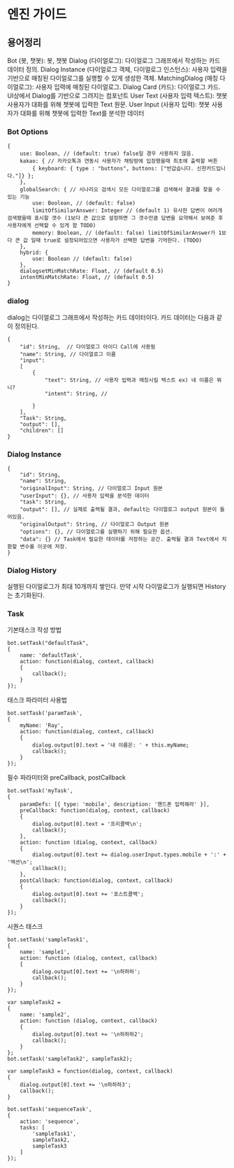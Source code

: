# 엔진 가이드

## 용어정리
Bot (봇, 챗봇): 봇, 챗봇
Dialog (다이얼로그): 다이얼로그 그래프에서 작성하는 카드 데이터 정의.
Dialog Instance (다이얼로그 객체, 다이얼로그 인스턴스): 사용자 입력을 기반으로 매칭된 다이얼로그를 실행할 수 있게 생성한 객체.
MatchingDialog (매칭 다이얼로그): 사용자 입력에 매칭된 다이얼로그.
Dialog
Card (카드): 다이얼로그 카드. UI상에서 Dialog를 기반으로 그려지는 컴포넌트
User Text (사용자 입력 텍스트): 챗봇 사용자가 대화를 위해 챗봇에 입력한 Text 원문.
User Input (사용자 입력): 챗봇 사용자가 대화를 위해 챗봇에 입력한 Text를 분석한 데이터


### Bot Options
```
{
	use: Boolean, // (default: true) false일 경우 사용하지 않음.
	kakao: { // 카카오톡과 연동시 사용자가 채팅방에 입장했을때 최초에 출력할 버튼
		{ keyboard: { type : "buttons", buttons: ["반갑습니다. 신한카드입니다."]} };
	},
	globalSearch: { // 시나리오 검색시 모든 다이얼로그를 검색해서 결과를 찾을 수 있는 기능 
		use: Boolean, // (default: false)
		limitOfSimilarAnswer: Integer // (default 1) 유사한 답변이 여러개 검색됐을때 표시할 갯수 (1보다 큰 값으로 설정하면 그 갯수만큼 답변을 요약해서 보여준 후 사용자에게 선택할 수 있게 함 TODO)
		memory: Boolean, // (default: false) limitOfSimilarAnswer가 1보다 큰 값 일때 true로 설정되어있으면 사용자가 선택한 답변을 기억한다. (TODO) 
	},
	hybrid: {
		use: Boolean // (default: false)
	},
	dialogsetMinMatchRate: Float, // (default 0.5)
	intentMinMatchRate: Float, // (default 0.5)
}
```


### dialog
dialog는 다이얼로그 그래프에서 작성하는 카드 데이터이다. 카드 데이터는 다음과 같이 정의된다.
```$xslt
{
	"id": String,  // 다이얼로그 아이디 Call에 사용됨
	"name": String, // 다이얼로그 이름
	"input":
	[
		{
			"text": String, // 사용자 입력과 매칭시킬 텍스트 ex) 네 이름은 뭐니?
			"intent": String, //
			 		
		}
	],
	"Task": String,
	"output": [],
	"children": []
}
```

### Dialog Instance
```$xslt
{
	"id": String,
	"name": String,
	"originalInput": String, // 다이얼로그 Input 원본
	"userInput": {}, // 사용자 입력을 분석한 데이터
	"task": String,
	"output": [], // 실제로 출력될 결과, default는 다이얼로그 output 원본이 들어있음.
	"originalOutput": String, // 다이얼로그 Output 원본
	"options": {}, // 다이얼로그를 실행하기 위해 필요한 옵션.
	"data": {} // Task에서 필요한 데이터를 저장하는 공간. 출력될 결과 Text에서 치환할 변수를 이곳에 저장.
}
```


### Dialog History
실행된 다이얼로그가 최대 10개까지 쌓인다.
만약 시작 다이얼로그가 실행되면 History는 초기화된다.


### Task
기본태스크 작성 방법
```
bot.setTask("defaultTask",
{
	name: 'defaultTask',
	action: function(dialog, context, callback)
	{
		callback();
	}
});
```

태스크 파라미터 사용법
```
bot.setTask('paramTask',
{
	myName: 'Ray',
	action: function(dialog, context, callback)
	{
		dialog.output[0].text = '내 이름은: ' + this.myName;
		callback();
	}
});
```

필수 파라미터와 preCallback, postCallback
```
bot.setTask('myTask', 
{
	paramDefs: [{ type: 'mobile', description: '핸드폰 입력해라' }],
	preCallback: function(dialog, context, callback)
	{
		dialog.output[0].text = '프리콜백\n';
		callback();
	},
	action: function (dialog, context, callback)
	{
		dialog.output[0].text += dialog.userInput.types.mobile + ':' + '액션\n';
		callback();
	},
	postCallback: function(dialog, context, callback)
	{
		dialog.output[0].text += '포스트콜백';
		callback();
	}
});
```

시퀀스 태스크
```
bot.setTask('sampleTask1',
{
	name: 'sample1',
	action: function (dialog, context, callback)
	{
		dialog.output[0].text += '\n하하하';
	 	callback();
	}
});
   
var sampleTask2 =
{
	name: 'sample2',
	action: function (dialog, context, callback)
	{
		dialog.output[0].text += '\n하하하2';
		callback();
  	}
};
bot.setTask('sampleTask2', sampleTask2);

var sampleTask3 = function(dialog, context, callback)
{
	dialog.output[0].text += '\n하하하3';
	callback();
}

bot.setTask('sequenceTask',
{
	action: 'sequence',
	tasks: [
		'sampleTask1',
		sampleTask2,
		sampleTask3
	]
});
```
